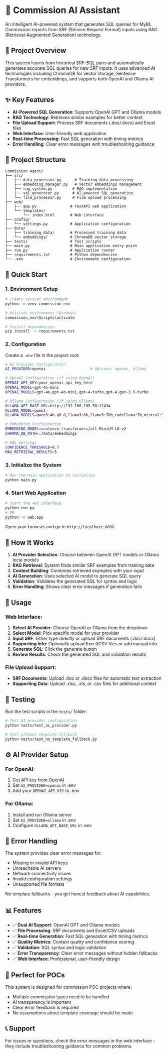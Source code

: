 # 🤖 Commission AI Assistant

An intelligent AI-powered system that generates SQL queries for MyBL Commission reports from SRF (Service Request Format) inputs using RAG (Retrieval-Augmented Generation) technology.

## 🎯 Project Overview

This system learns from historical SRF-SQL pairs and automatically generates accurate SQL queries for new SRF inputs. It uses advanced AI technologies including ChromaDB for vector storage, Sentence Transformers for embeddings, and supports both OpenAI and Ollama AI providers.

## ✨ Key Features

- **AI-Powered SQL Generation**: Supports OpenAI GPT and Ollama models
- **RAG Technology**: Retrieves similar examples for better context
- **File Upload Support**: Process SRF documents (.doc/.docx) and Excel files
- **Web Interface**: User-friendly web application
- **Real-time Processing**: Fast SQL generation with timing metrics
- **Error Handling**: Clear error messages with troubleshooting guidance

## 📁 Project Structure

```
Commission Agent/
├── src/
│   ├── data_processor.py      # Training data processing
│   ├── embedding_manager.py   # Vector embeddings management
│   ├── rag_system.py         # RAG implementation
│   ├── sql_generator.py      # AI-powered SQL generation
│   └── file_processor.py     # File upload processing
├── web/
│   ├── app.py               # FastAPI web application
│   └── templates/
│       └── index.html       # Web interface
├── config/
│   └── settings.py          # Application configuration
├── data/
│   ├── training_data/       # Processed training data
│   └── embeddings/          # ChromaDB vector storage
├── tests/                   # Test scripts
├── main.py                  # Main application entry point
├── run.py                   # Application runner
├── requirements.txt         # Python dependencies
└── .env                     # Environment configuration
```

## 🚀 Quick Start

### 1. Environment Setup
```bash
# Create virtual environment
python -m venv commission_env

# Activate environment (Windows)
commission_env\Scripts\activate

# Install dependencies
pip install -r requirements.txt
```

### 2. Configuration
Create a `.env` file in the project root:
```bash
# AI Provider Configuration
AI_PROVIDER=openai                    # Options: openai, ollama

# OpenAI Configuration (if using OpenAI)
OPENAI_API_KEY=your_openai_api_key_here
OPENAI_MODEL=gpt-4o-mini
OPENAI_MODELS=gpt-4o,gpt-4o-mini,gpt-4-turbo,gpt-4,gpt-3.5-turbo

# Ollama Configuration (if using Ollama)
OLLAMA_API_BASE_URL=http://192.168.105.58:11434
OLLAMA_MODEL=qwen3
OLLAMA_MODELS=qwen3:4b-q8_0,llama3:8b,llama3:70b,codellama:7b,mistral:7b

# Embedding Configuration
EMBEDDING_MODEL=sentence-transformers/all-MiniLM-L6-v2
CHROMA_DB_PATH=./data/embeddings

# RAG Settings
CONFIDENCE_THRESHOLD=0.7
MAX_RETRIEVAL_RESULTS=5
```

### 3. Initialize the System
```bash
# Run the main application to initialize
python main.py
```

### 4. Start Web Application
```bash
# Start the web interface
python run.py
# OR
python -m web.app
```

Open your browser and go to `http://localhost:8000`

## 🔧 How It Works

1. **AI Provider Selection**: Choose between OpenAI GPT models or Ollama local models
2. **RAG Retrieval**: System finds similar SRF examples from training data
3. **Context Building**: Combines retrieved examples with your input
4. **AI Generation**: Uses selected AI model to generate SQL query
5. **Validation**: Validates the generated SQL for syntax and logic
6. **Error Handling**: Shows clear error messages if generation fails

## 📝 Usage

### Web Interface:
1. **Select AI Provider**: Choose OpenAI or Ollama from the dropdown
2. **Select Model**: Pick specific model for your provider
3. **Input SRF**: Either type directly or upload SRF documents (.doc/.docx)
4. **Supporting Info**: Optionally upload Excel/CSV files or add manual info
5. **Generate SQL**: Click the generate button
6. **Review Results**: Check the generated SQL and validation results

### File Upload Support:
- **SRF Documents**: Upload .doc or .docx files for automatic text extraction
- **Supporting Data**: Upload .xlsx, .xls, or .csv files for additional context

## 🧪 Testing

Run the test scripts in the `tests/` folder:
```bash
# Test AI provider configuration
python tests/test_ai_provider.py

# Test without template fallback
python tests/test_no_template_fallback.py
```

## ⚙️ AI Provider Setup

### For OpenAI:
1. Get API key from OpenAI
2. Set `AI_PROVIDER=openai` in .env
3. Add your `OPENAI_API_KEY` to .env

### For Ollama:
1. Install and run Ollama server
2. Set `AI_PROVIDER=ollama` in .env
3. Configure `OLLAMA_API_BASE_URL` in .env

## 🚨 Error Handling

The system provides clear error messages for:
- Missing or invalid API keys
- Unreachable AI servers
- Network connectivity issues
- Invalid configuration settings
- Unsupported file formats

No template fallbacks - you get honest feedback about AI capabilities.

## 📊 Features

- ✅ **Dual AI Support**: OpenAI GPT and Ollama models
- ✅ **File Processing**: SRF documents and Excel/CSV uploads
- ✅ **Real-time Generation**: Fast SQL generation with timing metrics
- ✅ **Quality Metrics**: Context quality and confidence scoring
- ✅ **Validation**: SQL syntax and logic validation
- ✅ **Error Transparency**: Clear error messages without hidden fallbacks
- ✅ **Web Interface**: Professional, user-friendly design

## 🎯 Perfect for POCs

This system is designed for commission POC projects where:
- Multiple commission types need to be handled
- AI transparency is important
- Clear error feedback is required
- No assumptions about template coverage should be made

## 📞 Support

For issues or questions, check the error messages in the web interface - they include troubleshooting guidance for common problems.
